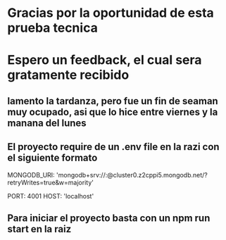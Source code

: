 # Gracias por la oportunidad de esta prueba tecnica

# Espero un feedback, el cual sera gratamente recibido

## lamento la tardanza, pero fue un fin de seaman muy ocupado, asi que lo hice entre viernes y la manana del lunes

## El proyecto require de un .env file en la razi con el siguiente formato

MONGODB_URI: 'mongodb+srv://<User>:<password>@cluster0.z2cppi5.mongodb.net/?retryWrites=true&w=majority'

PORT: 4001
HOST: 'localhost'

## Para iniciar el proyecto basta con un npm run start en la raiz
